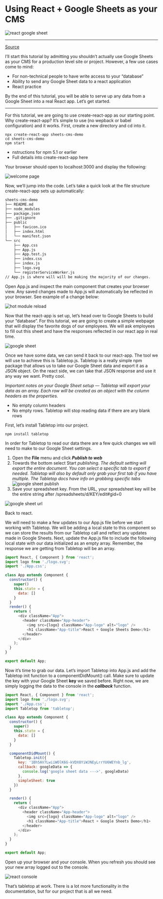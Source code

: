 # Using React + Google Sheets as your CMS

![react google sheet](md/reactgooglesheet.jpeg)

---

[Source](https://medium.com/@ryan.mcnierney/using-react-google-sheets-as-your-cms-294c02561d59)

I’ll start this tutorial by admitting you shouldn’t actually use Google Sheets as your CMS for a production level site or project. However, a few use cases come to mind:

- For non-technical people to have write access to your “database”
- Ability to send any Google Sheet data to a react application
- React practice

By the end of this tutorial, you will be able to serve up any data from a Google Sheet into a real React app. Let’s get started.

---

For this tutorial, we are going to use create-react-app as our starting point. Why create-react-app? It’s simple to use (no wepback or babel configuration) and it works. First, create a new directory and cd into it.

```shell
npx create-react-app sheets-cms-demo
cd sheets-cms-demo
npm start
```

- nstructions for npm 5.1 or earlier
- Full details into create-react-app here

Your browser should open to localhost:3000 and display the following:

![welcome page](md/welcomescreen.png)

Now, we’ll jump into the code. Let’s take a quick look at the file structure create-react-app sets up automatically:

```markdown
sheets-cms-demo
├── README.md
├── node_modules
├── package.json
├── .gitignore
├── public
│   ├── favicon.ico
│   ├── index.html
│   └── manifest.json
└── src
    ├── App.css
    ├── App.js 
    ├── App.test.js
    ├── index.css
    ├── index.js
    ├── logo.svg
    └── registerServiceWorker.js
// App.js is where will will be making the majority of our changes.
```

Open App.js and inspect the main component that creates your browser view. Any saved changes made to App.js will automatically be reflected in your browser. See example of a change below:

![hot module reload](md/hmr.gif)

Now that the react-app is set up, let’s head over to Google Sheets to build your “database”. For this tutorial, we are going to create a simple webpage that will display the favorite dogs of our employees. We will ask employees to fill out this sheet and have the responses reflected in our react app in real time.

![google sheet](md/gsheet.png)

Once we have some data, we can send it back to our react-app. The tool we will use to achieve this is Tabletop.js. Tabletop is a really simple npm package that allows us to take our Google Sheet data and export it as a JSON object. On the react side, we can take that JSON response and use it any way we want. Pretty cool.

*Important notes on your Google Sheet setup — Tabletop will export your data as an array. Each row will be created as an object with the column headers as the properties.*

- No empty column headers
- No empty rows. Tabletop will stop reading data if there are any blank rows

First, let’s install Tabletop into our project.

```npm install tabletop```

In order for Tabletop to read our data there are a few quick changes we will need to make to our Google Sheet settings.

1. Open the **File** menu and click ***Publish to web***
2. Towards the bottom select Start *publishing*. *The default setting will export the entire document. You can select a specific tab to export if needed. Tabletop will also by default only grab your first tab if you have multiple. The Tabletop docs have info on grabbing specific tabs*![google sheet publish](md/googlesheetpublish.png)
3. Save your spreadsheet key. From the URL, your spreadsheet key will be the entire string after /spreadsheets/d/KEY/edit#gid=0

![google sheet url](md/gsheeturl.png)

Back to react.

We will need to make a few updates to our App.js file before we start working with Tabletop. We will be adding a local state to this component so we can store the results from our Tabletop call and reflect any updates made in Google Sheets. Next, update the App.js file to include the following local state with our data initialized as an empty array. Remember, the response we are getting from Tabletop will be an array.

```javascript
import React, { Component } from 'react';
import logo from './logo.svg';
import './App.css';

class App extends Component {
  constructor() {
    super()
    this.state = {
      data: []
    }
  }
  render() {
    return (
      <div className="App">
        <header className="App-header">
          <img src={logo} className="App-logo" alt="logo" />
          <h1 className="App-title">React + Google Sheets Demo</h1>
        </header>
      </div>
    );
  }
}

export default App;
```

Now it’s time to grab our data. Let’s import Tabletop into App.js and add the Tabletop init function to a componentDidMount() call. Make sure to update the key with your Google Sheet **key** we saved before. Right now, we are simply logging the data to the console in the ***callback*** function.

```javascript
import React, { Component } from 'react';
import logo from './logo.svg';
import './App.css';
import Tabletop from 'tabletop';

class App extends Component {
  constructor() {
    super()
    this.state = {
      data: []
    }
  }

  componentDidMount() {
    Tabletop.init({
      key: '1Bh5AV7LwiiWOlK6G-kVDX8YiWJNEyLrrYU6WEYnb_lg',
      callback: googleData => {
        console.log('google sheet data --->', googleData)
      },
      simpleSheet: true
    })
  }

  render() {
    return (
      <div className="App">
        <header className="App-header">
          <img src={logo} className="App-logo" alt="logo" />
          <h1 className="App-title">React + Google Sheets Demo</h1>
        </header>
      </div>
    );
  }
}

export default App;
```

Open up your browser and your console. When you refresh you should see your new array logged out to the console.

![react console](md/loadDataToConsole.png)

That’s tabletop at work. There is a lot more functionality in the documentation, but for our project that is all we need.
